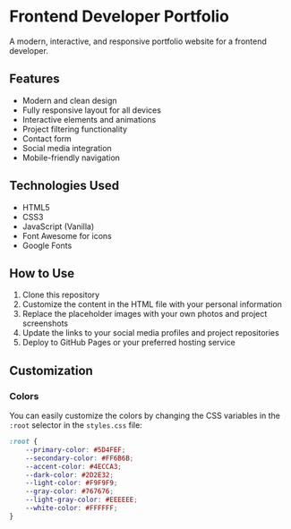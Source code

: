 # Frontend Developer Portfolio

A modern, interactive, and responsive portfolio website for a frontend developer.

## Features

- Modern and clean design
- Fully responsive layout for all devices
- Interactive elements and animations
- Project filtering functionality
- Contact form
- Social media integration
- Mobile-friendly navigation

## Technologies Used

- HTML5
- CSS3
- JavaScript (Vanilla)
- Font Awesome for icons
- Google Fonts

## How to Use

1. Clone this repository
2. Customize the content in the HTML file with your personal information
3. Replace the placeholder images with your own photos and project screenshots
4. Update the links to your social media profiles and project repositories
5. Deploy to GitHub Pages or your preferred hosting service

## Customization

### Colors

You can easily customize the colors by changing the CSS variables in the `:root` selector in the `styles.css` file:

```css
:root {
    --primary-color: #5D4FEF;
    --secondary-color: #FF6B6B;
    --accent-color: #4ECCA3;
    --dark-color: #2D2E32;
    --light-color: #F9F9F9;
    --gray-color: #767676;
    --light-gray-color: #EEEEEE;
    --white-color: #FFFFFF;
}
